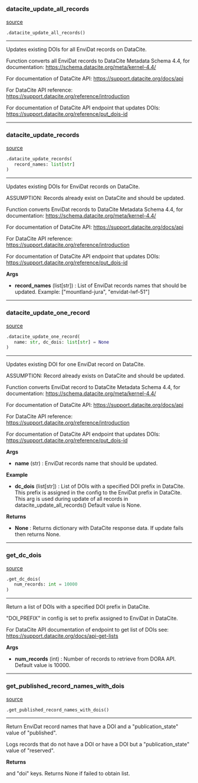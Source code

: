 #

### datacite_update_all_records

[source](https://github.com/EnviDat/envidat-python-utils/blob/main/../envidat/doi/datacite_updater.py/#L27)

```python
.datacite_update_all_records()
```

---

Updates existing DOIs for all EnviDat records on DataCite.

Function converts all EnviDat records to DataCite Metadata Schema 4.4,
for documentation: https://schema.datacite.org/meta/kernel-4.4/

For documentation of DataCite API: https://support.datacite.org/docs/api

For DataCite API reference:
https://support.datacite.org/reference/introduction

For documentation of DataCite API endpoint that updates DOIs:
https://support.datacite.org/reference/put_dois-id

---

### datacite_update_records

[source](https://github.com/EnviDat/envidat-python-utils/blob/main/../envidat/doi/datacite_updater.py/#L71)

```python
.datacite_update_records(
   record_names: list[str]
)
```

---

Updates existing DOIs for EnviDat records on DataCite.

ASSUMPTION: Records already exist on DataCite and should be updated.

Function converts EnviDat records to DataCite Metadata Schema 4.4, for
documentation: https://schema.datacite.org/meta/kernel-4.4/

For documentation of DataCite API: https://support.datacite.org/docs/api

For DataCite API reference:
https://support.datacite.org/reference/introduction

For documentation of DataCite API endpoint that updates DOIs:
https://support.datacite.org/reference/put_dois-id

**Args**

- **record_names** (list[str]) : List of EnviDat records names that should be
  updated. Example: ["mountland-jura", "envidat-lwf-51"]

---

### datacite_update_one_record

[source](https://github.com/EnviDat/envidat-python-utils/blob/main/../envidat/doi/datacite_updater.py/#L106)

```python
.datacite_update_one_record(
   name: str, dc_dois: list[str] = None
)
```

---

Updates existing DOI for one EnviDat record on DataCite.

ASSUMPTION: Record already exists on DataCite and should be updated.

Function converts EnviDat record to DataCite Metadata Schema 4.4, for
documentation: https://schema.datacite.org/meta/kernel-4.4/

For documentation of DataCite API: https://support.datacite.org/docs/api

For DataCite API reference:
https://support.datacite.org/reference/introduction

For documentation of DataCite API endpoint that updates DOIs:
https://support.datacite.org/reference/put_dois-id

**Args**

- **name** (str) : EnviDat records name that should be updated.

**Example**

- **dc_dois** (list[str]) : List of DOIs with a specified DOI prefix in
  DataCite. This prefix is assigned in the config to the EnviDat
  prefix in DataCite.
  This arg is used during update of
  all records in datacite_update_all_records()
  Default value is None.

**Returns**

- **None** : Returns dictionary with DataCite response data.
  If update fails then returns None.

---

### get_dc_dois

[source](https://github.com/EnviDat/envidat-python-utils/blob/main/../envidat/doi/datacite_updater.py/#L203)

```python
.get_dc_dois(
   num_records: int = 10000
)
```

---

Return a list of DOIs with a specified DOI prefix in DataCite.

"DOI_PREFIX" in config is set to prefix assigned to EnviDat in DataCite.

For DataCite API documentation of endpoint to get list of DOIs see:
https://support.datacite.org/docs/api-get-lists

**Args**

- **num_records** (int) : Number of records to retrieve from DORA API.
  Default value is 10000.

---

### get_published_record_names_with_dois

[source](https://github.com/EnviDat/envidat-python-utils/blob/main/../envidat/doi/datacite_updater.py/#L255)

```python
.get_published_record_names_with_dois()
```

---

Return EnviDat record names that have a DOI and a "publication_state"
value of "published".

Logs records that do not have a DOI or have a DOI but a
"publication_state" value of "reserved".

**Returns**

and "doi" keys. Returns None if failed to obtain list.
